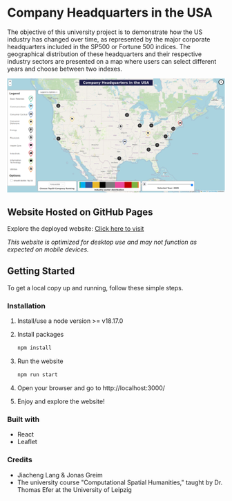 # Company Headquarters in the USA
The objective of this university project is to demonstrate how the US industry has changed over time, as represented by the major corporate headquarters included in the SP500 or Fortune 500 indices.
The geographical distribution of these headquarters and their respective industry sectors are presented on a map where users can select different years and choose between two indexes.


![readMeAppPreview.png](./src/images/readMeAppPreview.png)

## Website Hosted on GitHub Pages
Explore the deployed website:
[Click here to visit](https://jlang1.github.io/Company-Headquarters-in-the-USA/)

*This website is optimized for desktop use and may not function as expected on mobile devices.*

## Getting Started

To get a local copy up and running, follow these simple steps.

### Installation

1. Install/use a node version >= v18.17.0

2. Install packages
   ```sh
   npm install
   ```
3. Run the website 
    ```sh
    npm run start
    ```
4. Open your browser and go to http://localhost:3000/
5. Enjoy and explore the website!

### Built with
- React
- Leaflet

### Credits 
- Jiacheng Lang & Jonas Greim
- The university course "Computational Spatial Humanities," taught by Dr. Thomas Efer at the University of Leipzig
